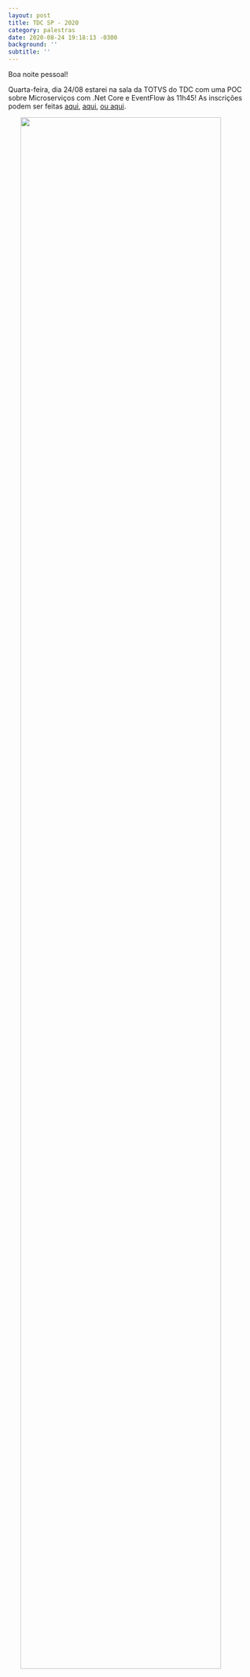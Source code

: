 ```yaml
---
layout: post
title: TDC SP - 2020
category: palestras
date: 2020-08-24 19:18:13 -0300
background: ''
subtitle: ''
---
```


Boa noite pessoal!  

Quarta-feira, dia 24/08 estarei na sala da TOTVS do TDC com uma POC sobre Microserviços com .Net Core e EventFlow às 11h45!
As inscrições podem ser feitas [aqui](https://promo.thedevelopersconference.com.br/tdcsp2020-totvs), [aqui](https://promo.thedevelopersconference.com.br/tdcsp2020-totvs),
[ou aqui](https://promo.thedevelopersconference.com.br/tdcsp2020-totvs).  


<div>
  <row>
     <img src="/img/posts/tdcsp.pnh" style="display: block; margin: 0 auto; width: 90%"> 
  </row>
</div>
